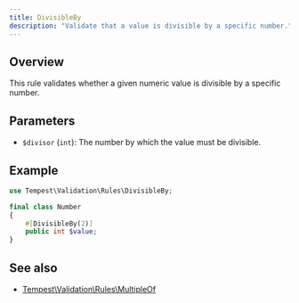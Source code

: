 ```yaml
---
title: DivisibleBy
description: "Validate that a value is divisible by a specific number."
---
```


## Overview

This rule validates whether a given numeric value is divisible by a specific number.

## Parameters

- `$divisor` (`int`): The number by which the value must be divisible.

## Example

```php
use Tempest\Validation\Rules\DivisibleBy;

final class Number
{
    #[DivisibleBy(2)]
    public int $value;
}
```

## See also

- [Tempest\Validation\Rules\MultipleOf](31-multiple-of.md)
